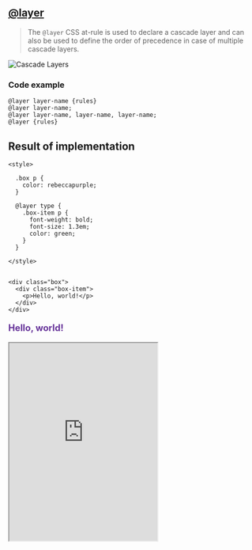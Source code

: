 ## [@layer](https://developer.mozilla.org/en-US/docs/Web/CSS/@layer)

> The `@layer` CSS at-rule is used to declare a cascade layer and can also be used to define the order of precedence in case of multiple cascade layers.


![Cascade Layers](https://i0.wp.com/css-tricks.com/wp-content/uploads/2021/09/css-cascade-cascade-layers-champ-bramus-1120x630-1.png?resize=1000%2C563&ssl=1)

### Code example

```
@layer layer-name {rules}
@layer layer-name;
@layer layer-name, layer-name, layer-name;
@layer {rules}
```
## Result of implementation 

```
<style>

  .box p {
    color: rebeccapurple;
  }

  @layer type {
    .box-item p {
      font-weight: bold;
      font-size: 1.3em;
      color: green;
    }
  }

</style>


<div class="box">
  <div class="box-item">
    <p>Hello, world!</p>
  </div>
</div>
```

<style>

.box p {
  color: rebeccapurple;
}

@layer type {
  .box-item p {
    font-weight: bold;
    font-size: 1.3em;
    color: green;
  }
}

</style>


<div class="box">
  <div class="box-item">
    <p>Hello, world!</p>
  </div>
</div>


<iframe class="interactive is-tabbed-standard-height" height="400" src="https://interactive-examples.mdn.mozilla.net/pages/tabbed/at-rule-layer.html" title="MDN Web Docs Interactive Example" loading="lazy" data-readystate="complete"></iframe>